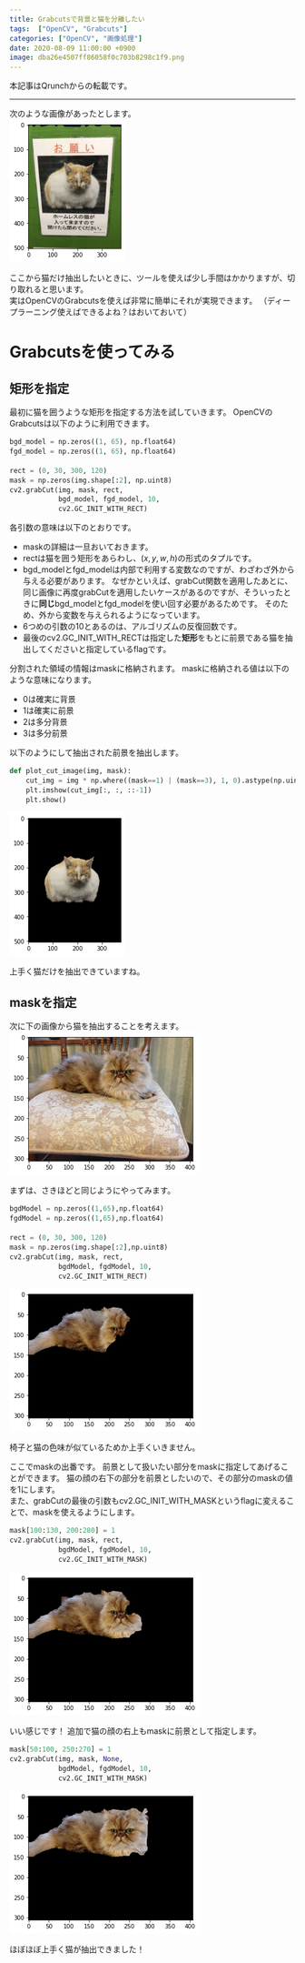 ```yaml
---
title: Grabcutsで背景と猫を分離したい
tags:  ["OpenCV", "Grabcuts"]
categories: ["OpenCV", "画像処理"]
date: 2020-08-09 11:00:00 +0900
image: dba26e4507ff86058f0c703b8298c1f9.png
---
```

本記事はQrunchからの転載です。
___
次のような画像があったとします。  
![](b7906bd0d4bbe04cf62dab0eda766889.png)

ここから猫だけ抽出したいときに、ツールを使えば少し手間はかかりますが、切り取れると思います。  
実はOpenCVのGrabcutsを使えば非常に簡単にそれが実現できます。
（ディープラーニング使えばできるよね？はおいておいて）

# Grabcutsを使ってみる
## 矩形を指定
最初に猫を囲うような矩形を指定する方法を試していきます。
OpenCVのGrabcutsは以下のように利用できます。

```Python
bgd_model = np.zeros((1, 65), np.float64)
fgd_model = np.zeros((1, 65), np.float64)

rect = (0, 30, 300, 120)
mask = np.zeros(img.shape[:2], np.uint8)
cv2.grabCut(img, mask, rect, 
            bgd_model, fgd_model, 10,
            cv2.GC_INIT_WITH_RECT)
```
各引数の意味は以下のとおりです。
* maskの詳細は一旦おいておきます。
* rectは猫を囲う矩形をあらわし、$(x,y,w,h)$の形式のタプルです。
* bgd_modelとfgd_modelは内部で利用する変数なのですが、わざわざ外から与える必要があります。
なぜかといえば、grabCut関数を適用したあとに、同じ画像に再度grabCutを適用したいケースがあるのですが、そういったときに**同じ**bgd_modelとfgd_modelを使い回す必要があるためです。
そのため、外から変数を与えられるようになっています。
* 6つめの引数の10とあるのは、アルゴリズムの反復回数です。
* 最後のcv2.GC_INIT_WITH_RECTは指定した**矩形**をもとに前景である猫を抽出してくださいと指定しているflagです。

分割された領域の情報はmaskに格納されます。
maskに格納される値は以下のような意味になります。
* 0は確実に背景
* 1は確実に前景
* 2は多分背景
* 3は多分前景

以下のようにして抽出された前景を抽出します。

``` Python
def plot_cut_image(img, mask):
    cut_img = img * np.where((mask==1) | (mask==3), 1, 0).astype(np.uint8)[:, :, np.newaxis]
    plt.imshow(cut_img[:, :, ::-1])
    plt.show()
```  
![](b05f14364e9986447f89ea7659ea620e.png)  

上手く猫だけを抽出できていますね。

## maskを指定
次に下の画像から猫を抽出することを考えます。  
![](a8fc1d6fcb0643ca35828ac428fbb855.png)

まずは、さきほどと同じようにやってみます。
```Python
bgdModel = np.zeros((1,65),np.float64)
fgdModel = np.zeros((1,65),np.float64)

rect = (0, 30, 300, 120)
mask = np.zeros(img.shape[:2],np.uint8)
cv2.grabCut(img, mask, rect, 
            bgdModel, fgdModel, 10,
            cv2.GC_INIT_WITH_RECT)
```
![](14b37a03eb325726dd45995a470bf0c1.png)

椅子と猫の色味が似ているためか上手くいきません。

ここでmaskの出番です。
前景として扱いたい部分をmaskに指定してあげることができます。
猫の顔の右下の部分を前景としたいので、その部分のmaskの値を1にします。  
また、grabCutの最後の引数もcv2.GC_INIT_WITH_MASKというflagに変えることで、maskを使えるようにします。

```Python
mask[100:130, 200:280] = 1
cv2.grabCut(img, mask, rect, 
            bgdModel, fgdModel, 10,
            cv2.GC_INIT_WITH_MASK)
```  
![](2387bca0c34c5db2fe637178b5bb136b.png)

いい感じです！
追加で猫の顔の右上もmaskに前景として指定します。
```Python
mask[50:100, 250:270] = 1
cv2.grabCut(img, mask, None, 
            bgdModel, fgdModel, 10,
            cv2.GC_INIT_WITH_MASK)
```
![](dba26e4507ff86058f0c703b8298c1f9.png)

ほぼほぼ上手く猫が抽出できました！
